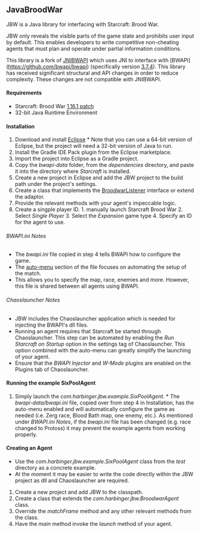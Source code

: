 ## JavaBroodWar

JBW is a Java library for interfacing with Starcraft: Brood War. 

JBW only reveals the visible parts of the game state and prohibits user input by default. This enables developers to write competitive non-cheating agents that must plan and operate under partial information conditions. 

This library is a fork of [JNIBWAPI](https://code.google.com/p/jnibwapi/) which uses JNI to interface with [BWAPI] (https://github.com/bwapi/bwapi) (specifically version [3.7.4](https://github.com/bwapi/bwapi/tree/c15a6ffdc0867c360fe4c59d8327b2007a96017b)). This library has received significant structural and API changes in order to reduce complexity. These changes are not compatible with JNIBWAPI. 

#### Requirements

  * Starcraft: Brood War [1.16.1 patch](http://ftp.blizzard.com/pub/broodwar/patches/PC/BW-1161.exe)
  * 32-bit Java Runtime Environment

#### Installation

  1. Download and install [Eclipse](https://www.eclipse.org/downloads/download.php?file=/technology/epp/downloads/release/luna/SR1/eclipse-java-luna-SR1-win32.zip)
    * Note that you can use a 64-bit version of Eclipse, but the project will need a 32-bit version of Java to run.
  2. Install the Gradle IDE Pack plugin from the Eclipse marketplace.
  3. Import the project into Eclipse as a Gradle project.
  4. Copy the *bwapi-data* folder, from the *dependencies* directory, and paste it into the directory where *Starcraft* is installed.
  4. Create a new project in Eclipse and add the JBW project to the build path under the project's settings.
  5. Create a class that implements the [BroodwarListener](src/main/java/com/harbinger/jbw/BroodwarListener.java) interface or extend the adaptor.
  6. Provide the relevant methods with your agent's impeccable logic.
  7. Create a singple player ID.
    1. manually launch Starcraft Brood War
    2. Select *Single Player*
    3. Select the *Expansion* game type
    4. Specify an ID for the agent to use.
  
###### BWAPI.ini Notes

  * The *bwapi.ini* file copied in step 4 tells BWAPI how to configure the game.
  * The [auto-menu](https://code.google.com/p/bwapi/wiki/MenuAutomation) section of the file focuses on automating the setup of the match.
  * This allows you to specify the map, race, enemies and more. However, this file is shared between all agents using BWAPI.

###### Chaoslauncher Notes

  * JBW includes the Chaoslauncher application which is needed for injecting the BWAPI's dll files.
  * Running an agent requires that Starcraft be started through Chaoslauncher. This step can be automated by enabling the *Run Starcraft on Startup* option in the settings tag of Chaoslauncher. This option combined with the auto-menu can greatly simplify the launching of your agent.
  * Ensure that the *BWAPI Injector* and *W-Mode* plugins are enabled on the Plugins tab of Chaoslauncher.

#### Running the example SixPoolAgent

  1. Simply launch the *com.harbinger.jbw.example.SixPoolAgent*.
    * The *bwapi-data/bwapi.ini* file, copied over from step 4 in Installation, has the auto-menu enabled and will automatically configure the game as needed (i.e. Zerg race, Blood Bath map, one enemy, etc.). As mentioned under *BWAPI.ini Notes*, if the *bwapi.ini* file has been changed (e.g. race changed to Protoss) it may prevent the example agents from working properly.

#### Creating an Agent

  * Use the *com.harbinger.jbw.example.SixPoolAgent* class from the *test* directory as a concrete example.
  * At the moment it may be easier to write the code directly within the JBW project as dll and Chaoslauncher are required.
  
  1. Create a new project and add JBW to the classpath.
  2. Create a class that extends the *com.harbinger.jbw.BroodwarAgent* class.
  3. Override the *matchFrame* method and any other relevant methods from the class.
  4. Have the *main* method invoke the *launch* method of your agent.
